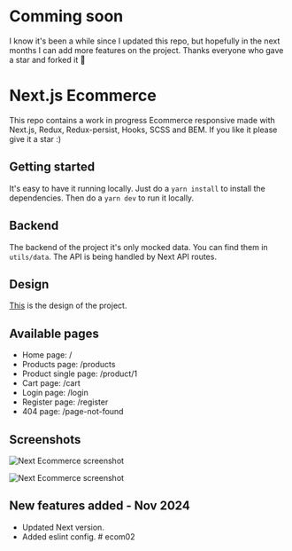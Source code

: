 # Comming soon

I know it's been a while since I updated this repo, but hopefully in the next months I can add more features on the project.
Thanks everyone who gave a star and forked it 🫶

# Next.js Ecommerce

This repo contains a work in progress Ecommerce responsive made with Next.js, Redux, Redux-persist, Hooks, SCSS and BEM. If you like it please give it a star :)

## Getting started

It's easy to have it running locally.
Just do a `yarn install` to install the dependencies.
Then do a `yarn dev` to run it locally.

## Backend

The backend of the project it's only mocked data. You can find them in `utils/data`.
The API is being handled by Next API routes.

## Design

[This](https://www.xdguru.com/free-xd-ecommerce-ui-kit-by-iceo/) is the design of the project.

## Available pages

- Home page: /
- Products page: /products
- Product single page: /product/1
- Cart page: /cart
- Login page: /login
- Register page: /register
- 404 page: /page-not-found

## Screenshots

![Next Ecommerce screenshot](https://lucaspulliese.com/wp-content/uploads/2020/09/ecommerce-1.jpg)

![Next Ecommerce screenshot](https://lucaspulliese.com/wp-content/uploads/2020/09/ecommerce-2.jpg)

## New features added - Nov 2024

- Updated Next version.
- Added eslint config.
#   e c o m 0 2  
 